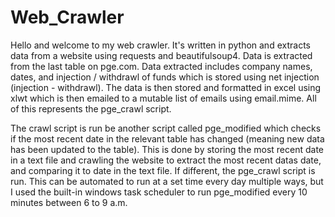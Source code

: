# Web_Crawler
Hello and welcome to my web crawler. It's written in python and extracts data from a website using requests and beautifulsoup4. Data is extracted from the last table on pge.com.
Data extracted includes company names, dates, and injection / withdrawl of funds which is stored using net injection (injection - withdrawl).
The data is then stored and formatted in excel using xlwt which is then emailed to a mutable list of emails using email.mime. All of this represents the pge_crawl script.

The crawl script is run be another script called pge_modified which checks if the most recent date in the relevant table has changed (meaning new data has been updated to the table).
This is done by storing the most recent date in a text file and crawling the website to extract the most recent datas date, and comparing it to date in the text file. If different, the pge_crawl script is run.
This can be automated to run at a set time every day multiple ways, but I used the built-in windows task scheduler to run pge_modified every 10 minutes between 6 to 9 a.m.
